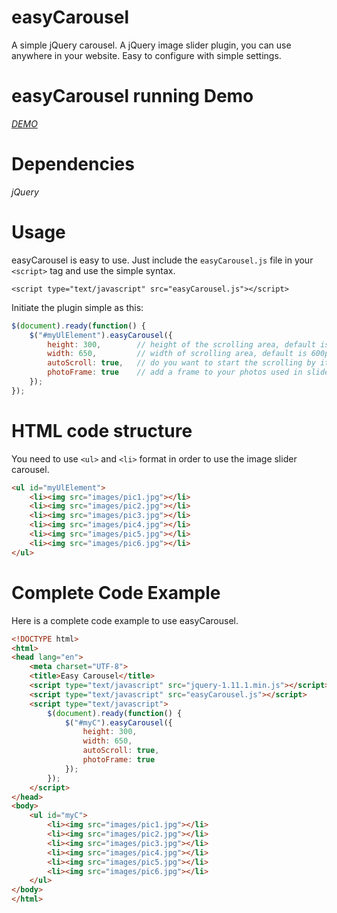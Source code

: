 easyCarousel
============

A simple jQuery carousel. A jQuery image slider plugin, you can use anywhere in your website. Easy to configure with simple settings.

easyCarousel running Demo
============

*[DEMO](http://www.findnetspeed.com/demo.html)*

Dependencies
============

*jQuery*

Usage
=====

easyCarousel is easy to use. Just include the <code>easyCarousel.js</code> file in your `<script>` tag and use the simple syntax.

`<script type="text/javascript" src="easyCarousel.js"></script>`

Initiate the plugin simple as this:

```javascript
$(document).ready(function() {
    $("#myUlElement").easyCarousel({
        height: 300,        // height of the scrolling area, default is 250px
        width: 650,         // width of scrolling area, default is 600px
        autoScroll: true,   // do you want to start the scrolling by itself, default is true
        photoFrame: true    // add a frame to your photos used in slider, default is true
    });
});
```

HTML code structure
===================

You need to use `<ul>` and `<li>` format in order to use the image slider carousel.

```html
<ul id="myUlElement">
    <li><img src="images/pic1.jpg"></li>
    <li><img src="images/pic2.jpg"></li>
    <li><img src="images/pic3.jpg"></li>
    <li><img src="images/pic4.jpg"></li>
    <li><img src="images/pic5.jpg"></li>
    <li><img src="images/pic6.jpg"></li>
</ul>
```

Complete Code Example
=====================

Here is a complete code example to use easyCarousel.
```html
<!DOCTYPE html>
<html>
<head lang="en">
    <meta charset="UTF-8">
    <title>Easy Carousel</title>
    <script type="text/javascript" src="jquery-1.11.1.min.js"></script>
    <script type="text/javascript" src="easyCarousel.js"></script>
    <script type="text/javascript">
        $(document).ready(function() {
            $("#myC").easyCarousel({
                height: 300,
                width: 650,
                autoScroll: true,
                photoFrame: true
            });
        });
    </script>
</head>
<body>
    <ul id="myC">
        <li><img src="images/pic1.jpg"></li>
        <li><img src="images/pic2.jpg"></li>
        <li><img src="images/pic3.jpg"></li>
        <li><img src="images/pic4.jpg"></li>
        <li><img src="images/pic5.jpg"></li>
        <li><img src="images/pic6.jpg"></li>
    </ul>
</body>
</html>
```



